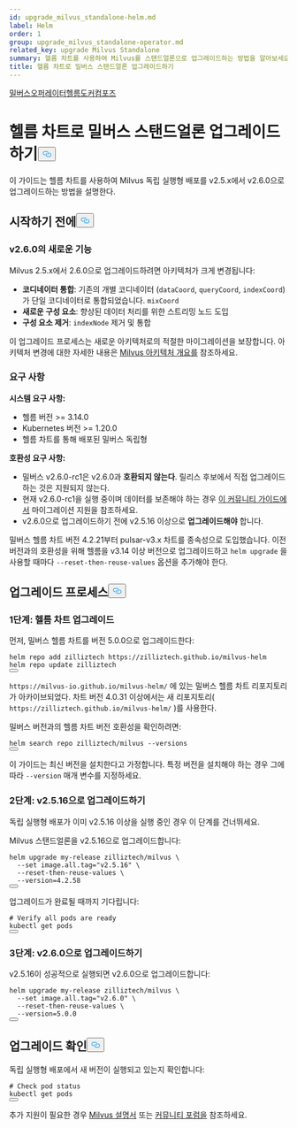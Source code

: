 ```yaml
---
id: upgrade_milvus_standalone-helm.md
label: Helm
order: 1
group: upgrade_milvus_standalone-operator.md
related_key: upgrade Milvus Standalone
summary: 헬름 차트를 사용하여 Milvus를 스탠드얼론으로 업그레이드하는 방법을 알아보세요.
title: 헬름 차트로 밀버스 스탠드얼론 업그레이드하기
---
```

<div class="tab-wrapper"><a href="/docs/ko/upgrade_milvus_standalone-operator.md" class=''>밀버스</a><a href="/docs/ko/upgrade_milvus_standalone-helm.md" class='active '>오퍼레이터헬름도커</a><a href="/docs/ko/upgrade_milvus_standalone-docker.md" class=''>컴포즈</a></div>
<h1 id="Upgrade-Milvus-Standalone-with-Helm-Chart" class="common-anchor-header">헬름 차트로 밀버스 스탠드얼론 업그레이드하기<button data-href="#Upgrade-Milvus-Standalone-with-Helm-Chart" class="anchor-icon" translate="no">
      <svg translate="no"
        aria-hidden="true"
        focusable="false"
        height="20"
        version="1.1"
        viewBox="0 0 16 16"
        width="16"
      >
        <path
          fill="#0092E4"
          fill-rule="evenodd"
          d="M4 9h1v1H4c-1.5 0-3-1.69-3-3.5S2.55 3 4 3h4c1.45 0 3 1.69 3 3.5 0 1.41-.91 2.72-2 3.25V8.59c.58-.45 1-1.27 1-2.09C10 5.22 8.98 4 8 4H4c-.98 0-2 1.22-2 2.5S3 9 4 9zm9-3h-1v1h1c1 0 2 1.22 2 2.5S13.98 12 13 12H9c-.98 0-2-1.22-2-2.5 0-.83.42-1.64 1-2.09V6.25c-1.09.53-2 1.84-2 3.25C6 11.31 7.55 13 9 13h4c1.45 0 3-1.69 3-3.5S14.5 6 13 6z"
        ></path>
      </svg>
    </button></h1><p>이 가이드는 헬름 차트를 사용하여 Milvus 독립 실행형 배포를 v2.5.x에서 v2.6.0으로 업그레이드하는 방법을 설명한다.</p>
<h2 id="Before-you-start" class="common-anchor-header">시작하기 전에<button data-href="#Before-you-start" class="anchor-icon" translate="no">
      <svg translate="no"
        aria-hidden="true"
        focusable="false"
        height="20"
        version="1.1"
        viewBox="0 0 16 16"
        width="16"
      >
        <path
          fill="#0092E4"
          fill-rule="evenodd"
          d="M4 9h1v1H4c-1.5 0-3-1.69-3-3.5S2.55 3 4 3h4c1.45 0 3 1.69 3 3.5 0 1.41-.91 2.72-2 3.25V8.59c.58-.45 1-1.27 1-2.09C10 5.22 8.98 4 8 4H4c-.98 0-2 1.22-2 2.5S3 9 4 9zm9-3h-1v1h1c1 0 2 1.22 2 2.5S13.98 12 13 12H9c-.98 0-2-1.22-2-2.5 0-.83.42-1.64 1-2.09V6.25c-1.09.53-2 1.84-2 3.25C6 11.31 7.55 13 9 13h4c1.45 0 3-1.69 3-3.5S14.5 6 13 6z"
        ></path>
      </svg>
    </button></h2><h3 id="Whats-new-in-v260" class="common-anchor-header">v2.6.0의 새로운 기능</h3><p>Milvus 2.5.x에서 2.6.0으로 업그레이드하려면 아키텍처가 크게 변경됩니다:</p>
<ul>
<li><strong>코디네이터 통합</strong>: 기존의 개별 코디네이터 (<code translate="no">dataCoord</code>, <code translate="no">queryCoord</code>, <code translate="no">indexCoord</code>)가 단일 코디네이터로 통합되었습니다. <code translate="no">mixCoord</code></li>
<li><strong>새로운 구성 요소</strong>: 향상된 데이터 처리를 위한 스트리밍 노드 도입</li>
<li><strong>구성 요소 제거</strong>: <code translate="no">indexNode</code> 제거 및 통합</li>
</ul>
<p>이 업그레이드 프로세스는 새로운 아키텍처로의 적절한 마이그레이션을 보장합니다. 아키텍처 변경에 대한 자세한 내용은 <a href="/docs/ko/architecture_overview.md">Milvus 아키텍처 개요를</a> 참조하세요.</p>
<h3 id="Requirements" class="common-anchor-header">요구 사항</h3><p><strong>시스템 요구 사항:</strong></p>
<ul>
<li>헬름 버전 &gt;= 3.14.0</li>
<li>Kubernetes 버전 &gt;= 1.20.0</li>
<li>헬름 차트를 통해 배포된 밀버스 독립형</li>
</ul>
<p><strong>호환성 요구 사항:</strong></p>
<ul>
<li>밀버스 v2.6.0-rc1은 v2.6.0과 <strong>호환되지 않는다</strong>. 릴리스 후보에서 직접 업그레이드하는 것은 지원되지 않는다.</li>
<li>현재 v2.6.0-rc1을 실행 중이며 데이터를 보존해야 하는 경우 <a href="https://github.com/milvus-io/milvus/issues/43538#issuecomment-3112808997">이 커뮤니티 가이드에서</a> 마이그레이션 지원을 참조하세요.</li>
<li>v2.6.0으로 업그레이드하기 전에 v2.5.16 이상으로 <strong>업그레이드해야</strong> 합니다.</li>
</ul>
<div class="alert note">
밀버스 헬름 차트 버전 4.2.21부터 pulsar-v3.x 차트를 종속성으로 도입했습니다. 이전 버전과의 호환성을 위해 헬름을 v3.14 이상 버전으로 업그레이드하고 <code translate="no">helm upgrade</code> 을 사용할 때마다 <code translate="no">--reset-then-reuse-values</code> 옵션을 추가해야 한다.</div>
<h2 id="Upgrade-process" class="common-anchor-header">업그레이드 프로세스<button data-href="#Upgrade-process" class="anchor-icon" translate="no">
      <svg translate="no"
        aria-hidden="true"
        focusable="false"
        height="20"
        version="1.1"
        viewBox="0 0 16 16"
        width="16"
      >
        <path
          fill="#0092E4"
          fill-rule="evenodd"
          d="M4 9h1v1H4c-1.5 0-3-1.69-3-3.5S2.55 3 4 3h4c1.45 0 3 1.69 3 3.5 0 1.41-.91 2.72-2 3.25V8.59c.58-.45 1-1.27 1-2.09C10 5.22 8.98 4 8 4H4c-.98 0-2 1.22-2 2.5S3 9 4 9zm9-3h-1v1h1c1 0 2 1.22 2 2.5S13.98 12 13 12H9c-.98 0-2-1.22-2-2.5 0-.83.42-1.64 1-2.09V6.25c-1.09.53-2 1.84-2 3.25C6 11.31 7.55 13 9 13h4c1.45 0 3-1.69 3-3.5S14.5 6 13 6z"
        ></path>
      </svg>
    </button></h2><h3 id="Step-1-Upgrade-Helm-Chart" class="common-anchor-header">1단계: 헬름 차트 업그레이드</h3><p>먼저, 밀버스 헬름 차트를 버전 5.0.0으로 업그레이드한다:</p>
<pre><code translate="no" class="language-bash">helm repo add zilliztech https://zilliztech.github.io/milvus-helm
helm repo update zilliztech
<button class="copy-code-btn"></button></code></pre>
<div class="alert note">
 <code translate="no">https://milvus-io.github.io/milvus-helm/</code> 에 있는 밀버스 헬름 차트 리포지토리가 아카이브되었다. 차트 버전 4.0.31 이상에서는 새 리포지토리( <code translate="no">https://zilliztech.github.io/milvus-helm/</code> )를 사용한다.</div>
<p>밀버스 버전과의 헬름 차트 버전 호환성을 확인하려면:</p>
<pre><code translate="no" class="language-bash">helm search repo zilliztech/milvus --versions
<button class="copy-code-btn"></button></code></pre>
<p>이 가이드는 최신 버전을 설치한다고 가정합니다. 특정 버전을 설치해야 하는 경우 그에 따라 <code translate="no">--version</code> 매개 변수를 지정하세요.</p>
<h3 id="Step-2-Upgrade-to-v2516" class="common-anchor-header">2단계: v2.5.16으로 업그레이드하기</h3><div class="alert-note">
<p>독립 실행형 배포가 이미 v2.5.16 이상을 실행 중인 경우 이 단계를 건너뛰세요.</p>
</div>
<p>Milvus 스탠드얼론을 v2.5.16으로 업그레이드합니다:</p>
<pre><code translate="no" class="language-bash">helm upgrade my-release zilliztech/milvus \
  --<span class="hljs-built_in">set</span> image.all.tag=<span class="hljs-string">&quot;v2.5.16&quot;</span> \
  --reset-then-reuse-values \
  --version=4.2.58
<button class="copy-code-btn"></button></code></pre>
<p>업그레이드가 완료될 때까지 기다립니다:</p>
<pre><code translate="no" class="language-bash"><span class="hljs-comment"># Verify all pods are ready</span>
kubectl get pods
<button class="copy-code-btn"></button></code></pre>
<h3 id="Step-3-Upgrade-to-v260" class="common-anchor-header">3단계: v2.6.0으로 업그레이드하기</h3><p>v2.5.16이 성공적으로 실행되면 v2.6.0으로 업그레이드합니다:</p>
<pre><code translate="no" class="language-bash">helm upgrade my-release zilliztech/milvus \
  --<span class="hljs-built_in">set</span> image.all.tag=<span class="hljs-string">&quot;v2.6.0&quot;</span> \
  --reset-then-reuse-values \
  --version=5.0.0
<button class="copy-code-btn"></button></code></pre>
<h2 id="Verify-the-upgrade" class="common-anchor-header">업그레이드 확인<button data-href="#Verify-the-upgrade" class="anchor-icon" translate="no">
      <svg translate="no"
        aria-hidden="true"
        focusable="false"
        height="20"
        version="1.1"
        viewBox="0 0 16 16"
        width="16"
      >
        <path
          fill="#0092E4"
          fill-rule="evenodd"
          d="M4 9h1v1H4c-1.5 0-3-1.69-3-3.5S2.55 3 4 3h4c1.45 0 3 1.69 3 3.5 0 1.41-.91 2.72-2 3.25V8.59c.58-.45 1-1.27 1-2.09C10 5.22 8.98 4 8 4H4c-.98 0-2 1.22-2 2.5S3 9 4 9zm9-3h-1v1h1c1 0 2 1.22 2 2.5S13.98 12 13 12H9c-.98 0-2-1.22-2-2.5 0-.83.42-1.64 1-2.09V6.25c-1.09.53-2 1.84-2 3.25C6 11.31 7.55 13 9 13h4c1.45 0 3-1.69 3-3.5S14.5 6 13 6z"
        ></path>
      </svg>
    </button></h2><p>독립 실행형 배포에서 새 버전이 실행되고 있는지 확인합니다:</p>
<pre><code translate="no" class="language-bash"><span class="hljs-comment"># Check pod status</span>
kubectl get pods
<button class="copy-code-btn"></button></code></pre>
<p>추가 지원이 필요한 경우 <a href="https://milvus.io/docs">Milvus 설명서</a> 또는 <a href="https://github.com/milvus-io/milvus/discussions">커뮤니티 포럼을</a> 참조하세요.</p>
